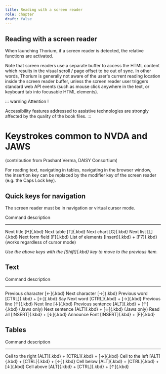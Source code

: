 ```yaml
---
title: Reading with a screen reader
role: chapter
draft: false
---
```


## Reading with a screen reader

When launching Thorium, if a screen reader is detected, the relative
functions are activated.

Note that screen readers use a separate buffer to access the HTML
content which results in the visual scroll / page offset to be out of
sync. In other words, Thorium is generally not aware of the user\'s
current reading location inside the screen reader buffer, unless the
screen reader user triggers standard web API events (such as mouse click
anywhere in the text, or keyboard tab into focusable HTML elements).

::: warning
Attention !

Accessibility features addressed to assistive technologies are strongly
affected by the quality of the book files.
:::

# Keystrokes common to NVDA and JAWS

(contribution from Prashant Verma, DAISY Consortium)

For reading text, navigating in tables, navigating in the browser
window,\
the insertion key can be replaced by the modifier key of the screen
reader (e.g. the Caps Lock key).

## Quick keys for navigation

The screen reader must be in navigation or virtual cursor mode.

  Command            description
  ------------------ ---------------------------------------------------------------
  Next title         [H]{.kbd}
  Next table         [T]{.kbd}
  Next chart         [G]{.kbd}
  Next list          [L]{.kbd}
  Next form field    [F]{.kbd}
  List of elements   [Insert]{.kbd} + [F7]{.kbd} (works regardless of cursor mode)

*Use the above keys with the [Shift]{.kbd} key to move to the previous
item.*

## Text

  Command              description
  -------------------- -------------------------------------
  Previous character   [←]{.kbd}
  Next character       [→]{.kbd}
  Previous word        [CTRL]{.kbd} + [←]{.kbd}
  Say Next word        [CTRL]{.kbd} + [→]{.kbd}
  Previous line        [↑]{.kbd}
  Next line            [↓]{.kbd}
  Previous sentence    [ALT]{.kbd} + [↑]{.kbd} (Jaws only)
  Next sentence        [ALT]{.kbd} + [↓]{.kbd} (Jaws only)
  Read all             [INSERT]{.kbd} + [↓]{.kbd}
  Announce Font        [INSERT]{.kbd} + [F]{.kbd}

## Tables

  Command             description
  ------------------- ----------------------------------------
  Cell to the right   [ALT]{.kbd} + [CTRL]{.kbd} + [→]{.kbd}
  Cell to the left    [ALT]{.kbd} + [CTRL]{.kbd} + [←]{.kbd}
  Cell below          [ALT]{.kbd} + [CTRL]{.kbd} + [↓]{.kbd}
  Cell above          [ALT]{.kbd} + [CTRL]{.kbd} + [↑]{.kbd}
